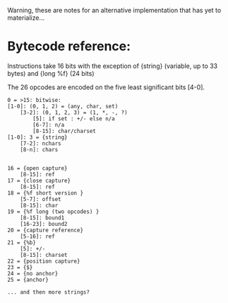 Warning, these are notes for an alternative implementation that has yet to materialize...

# Bytecode reference:

Instructions take 16 bits with the exception of {string} (variable, up to 33 bytes) and {long %f} (24 bits)

The 26 opcodes are encoded on the five least significant bits [4-0].

```
0 = >15: bitwise:
[1-0]: (0, 1, 2) = (any, char, set)
    [3-2]: (0, 1, 2, 3) = (1, *, -, ?)
        [5]: if set : +/- else n/a
        [6-7]: n/a
        [8-15]: char/charset
[1-0]: 3 = {string}
    [7-2]: nchars
    [8-n]: chars


16 = {open capture}
    [8-15]: ref
17 = {close capture}
    [8-15]: ref
18 = {%f short version }
    [5-7]: offset
    [8-15]: char
19 = {%f long (two opcodes) }
    [8-15]: bound1
    [16-23]: bound2
20 = {capture reference}
    [5-16]: ref
21 = {%b}
    [5]: +/-
    [8-15]: charset
22 = {position capture}
23 = {$}
24 = {no anchor}
25 = {anchor}
```

    ... and then more strings?
